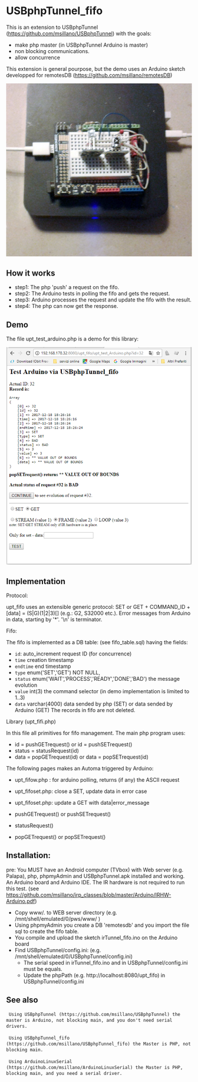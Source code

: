 # USBphpTunnel_fifo

 This is an extension to USBphpTunnel (https://github.com/msillano/USBphpTunnel) with the goals:
  - make php master (in USBphpTunnel Arduino is master)
  - non blocking communications.
  - allow concurrence
    
 This extension is general pourpose, but the demo uses an Arduino sketch developped for remotesDB (https://github.com/msillano/remotesDB)
 
 ![MXQ and Arduino](./img/arduino.jpg)
 
## How it works
 - step1: The php 'push' a request on the fifo.
 - step2: The Arduino tests in polling the fifo and gets the request.
 - step3: Arduino processes the request and update the fifo with the result.
 - step4: The php can now get the response.
 
## Demo 
 The file upt_test_arduino.php is a demo for this library:
 
 ![demo sreenshot](./img/2017-12-18.193137.shot.png)
 
## Implementation
 
 Protocol:
 
   upt_fifo uses an extensible generic protocol: SET or GET + COMMAND_ID + [data] = (S|G)(1|2|3)[<ascii data>]
   (e.g.: G2, S32000 etc.). Error messages from Arduino in data, starting by '*'. '\n' is terminator.
 
 Fifo:
 
 The fifo is implemented as a DB table: (see fifo_table.sql) having the fields:
  - `id`:  auto_increment request ID (for concurrence)
  - `time` creation timestamp 
  -  `endtime` end timestamp 
  -  `type` enum('SET','GET') NOT NULL,
  - `status` enum('WAIT','PROCESS','READY','DONE','BAD') the message evolution
  - `value` int(3) the command selector (in demo implementation is limited to 1..3)
  - `data` varchar(4000) data sended by php (SET) or data sended by Arduino (GET)
   The records in fifo are not deleted.
   
 Library  (upt_fifi.php)

 In this file all primitives for fifo management. The main php program uses: 
   - id = pushGETrequest() or id = pushSETrequest()
   - status = statusRequest(id)
   - data = popGETrequest(id) or data = popSETrequest(id)

The following pages makes an Automa triggered by Arduino:
  - upt_fifow.php : for arduino polling, returns (if any) the ASCII request
  - upt_fifoset.php: close a SET, update data in error case 
  - upt_fifoset.php: update a GET with data|error_message
   
   
   - pushGETrequest() or pushSETrequest()
   - statusRequest()
   - popGETrequest() or popSETrequest()
      
## Installation:
pre: You MUST have an Android computer (TVbox) with Web server (e.g. Palapa), php, phpmyAdmin
     and USBphpTunnel.apk installed and working. 
     An Arduino board and Arduino IDE. The IR hardware is not required to run this test.
     (see https://github.com/msillano/irp_classes/blob/master/Arduino/IRHW-Arduino.pdf)
     
-  Copy www/*.* to WEB server directory  (e.g. /mnt/shell/emulated/0/pws/www/ )
-  Using phpmyAdmin you create a DB 'remotesdb' and you import the file sql to create the fifo table.
-  You compile and upload the sketch irTunnel_fifo.ino on the Arduino board
-  Find USBphpTunnel/config.ini:  (e.g. /mnt/shell/emulated/0/USBphpTunnel/config.ini)
      -  The serial speed in irTunnel_fifo.ino and in USBphpTunnel/config.ini must be equals.
      -  Update the phpPath (e.g. http\://localhost\:8080/upt_fifo) in USBphpTunnel/config.ini 
      
  ## See also

     Using USBphpTunnel (https://github.com/msillano/USBphpTunnel) the master is Arduino, not blocking main, and you don't need serial drivers.
      
     Using USBphpTunnel_fifo (https://github.com/msillano/USBphpTunnel_fifo) the Master is PHP, not blocking main.
     
     Using ArduinoLinuxSerial (https://github.com/msillano/ArduinoLinuxSerial) the Master is PHP, blocking main, and you need a serial driver.
      
      
